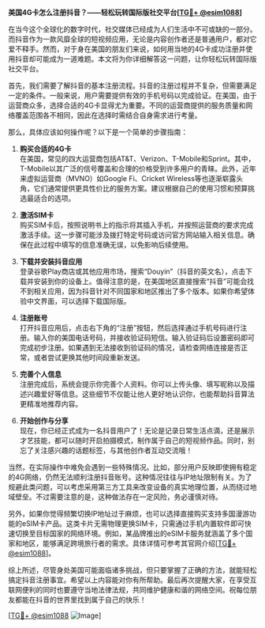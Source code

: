 **美国4G卡怎么注册抖音？——轻松玩转国际版社交平台[[TG💪+ @esim1088](https://t.me/s/esim1088)]**

在当今这个全球化的数字时代，社交媒体已经成为人们生活中不可或缺的一部分。而抖音作为一款风靡全球的短视频应用，无论是内容创作者还是普通用户，都对它爱不释手。然而，对于身在美国的朋友们来说，如何用当地的4G卡成功注册并使用抖音却可能成为一道难题。本文将为你详细解答这一问题，让你轻松玩转国际版社交平台。

首先，我们需要了解抖音的基本注册流程。抖音的注册过程并不复杂，但需要满足一定的条件。一般来说，用户需要提供有效的手机号码以完成验证。在美国，由于运营商众多，选择合适的4G卡显得尤为重要。不同的运营商提供的服务质量和网络覆盖范围各不相同，因此在选择时需结合自身需求进行考量。

那么，具体应该如何操作呢？以下是一个简单的步骤指南：

1. **购买合适的4G卡**  
   在美国，常见的四大运营商包括AT&T、Verizon、T-Mobile和Sprint。其中，T-Mobile以其广泛的信号覆盖和合理的价格受到许多用户的青睐。此外，近年来虚拟运营商（MVNO）如Google Fi、Cricket Wireless等也逐渐崭露头角，它们通常提供更具性价比的服务方案。建议根据自己的使用习惯和预算挑选最适合的选项。

2. **激活SIM卡**  
   购买SIM卡后，按照说明书上的指示将其插入手机，并按照运营商的要求完成激活手续。这一步骤可能涉及拨打特定号码或访问官方网站输入相关信息。确保在此过程中填写的信息准确无误，以免影响后续使用。

3. **下载并安装抖音应用**  
   登录谷歌Play商店或其他应用市场，搜索“Douyin”（抖音的英文名），点击下载并安装到你的设备上。值得注意的是，在美国地区直接搜索“抖音”可能会找不到相关应用，因为抖音针对不同国家和地区推出了多个版本。如果你希望体验中文界面，可以选择下载国际版。

4. **注册账号**  
   打开抖音应用后，点击右下角的“注册”按钮，然后选择通过手机号码进行注册。输入你的美国电话号码，并接收验证码短信。输入验证码后设置密码即可完成初步注册。如果遇到无法接收到验证码的情况，请检查网络连接是否正常，或者尝试更换其他时间段重新发送。

5. **完善个人信息**  
   注册完成后，系统会提示你完善个人资料。你可以上传头像、填写昵称以及描述兴趣爱好等信息。这些细节不仅能让他人更好地认识你，也能帮助抖音算法更精准地推荐内容。

6. **开始创作与分享**  
   现在，你已经正式成为一名抖音用户了！无论是记录日常生活点滴，还是展示才艺技能，都可以随时开启拍摄模式，制作属于自己的短视频作品。同时，别忘了关注感兴趣的话题标签，与其他创作者互动交流哦！

当然，在实际操作中难免会遇到一些特殊情况。比如，部分用户反映即使拥有稳定的4G网络，仍然无法顺利注册抖音账号。这种情况往往与IP地址限制有关。为了规避此类问题，可以考虑采用第三方工具来改变设备的真实地理位置，从而绕过地域壁垒。不过需要注意的是，这种做法存在一定风险，务必谨慎对待。

另外，如果你觉得频繁切换IP地址过于麻烦，也可以选择直接购买支持多国漫游功能的eSIM卡产品。这类卡片无需物理更换SIM卡，只需通过手机内置软件即可快速切换至目标国家的网络环境。例如，某品牌推出的eSIM卡服务就涵盖了多个国家和地区，能够满足跨境旅行者的需求。具体详情可参考其官网介绍[[TG💪+ @esim1088](https://t.me/s/esim1088)]。

综上所述，尽管身处美国可能面临诸多挑战，但只要掌握了正确的方法，就能轻松搞定抖音注册事宜。希望以上内容能对你有所帮助。最后再次提醒大家，在享受互联网便利的同时也要遵守当地法律法规，共同维护健康和谐的网络空间。祝每位朋友都能在抖音的世界里找到属于自己的快乐！

[[TG💪+ @esim1088](https://t.me/s/esim1088) ![Image](https://i.postimg.cc/4NQfJmqS/Snipaste-2025-05-13-00-14-12.png)]